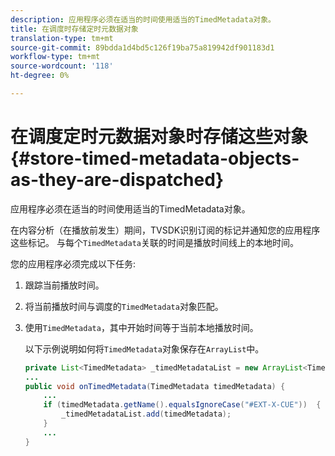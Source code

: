 ```yaml
---
description: 应用程序必须在适当的时间使用适当的TimedMetadata对象。
title: 在调度时存储定时元数据对象
translation-type: tm+mt
source-git-commit: 89bdda1d4bd5c126f19ba75a819942df901183d1
workflow-type: tm+mt
source-wordcount: '118'
ht-degree: 0%

---
```



# 在调度定时元数据对象时存储这些对象{#store-timed-metadata-objects-as-they-are-dispatched}

应用程序必须在适当的时间使用适当的TimedMetadata对象。

在内容分析（在播放前发生）期间，TVSDK识别订阅的标记并通知您的应用程序这些标记。 与每个`TimedMetadata`关联的时间是播放时间线上的本地时间。

您的应用程序必须完成以下任务:

1. 跟踪当前播放时间。
1. 将当前播放时间与调度的`TimedMetadata`对象匹配。

1. 使用`TimedMetadata`，其中开始时间等于当前本地播放时间。

   以下示例说明如何将`TimedMetadata`对象保存在`ArrayList`中。

   ```java
   private List<TimedMetadata> _timedMetadataList = new ArrayList<TimedMetadata>(); 
   ... 
   public void onTimedMetadata(TimedMetadata timedMetadata) { 
       ... 
       if (timedMetadata.getName().equalsIgnoreCase("#EXT-X-CUE"))  { 
           _timedMetadataList.add(timedMetadata); 
       } 
       ... 
   }
   ```

